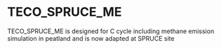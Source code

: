# TECO_SPRUCE_ME
TECO_SPRUCE_ME is designed for C cycle including methane emission simulation in peatland and is now adapted at SPRUCE site

